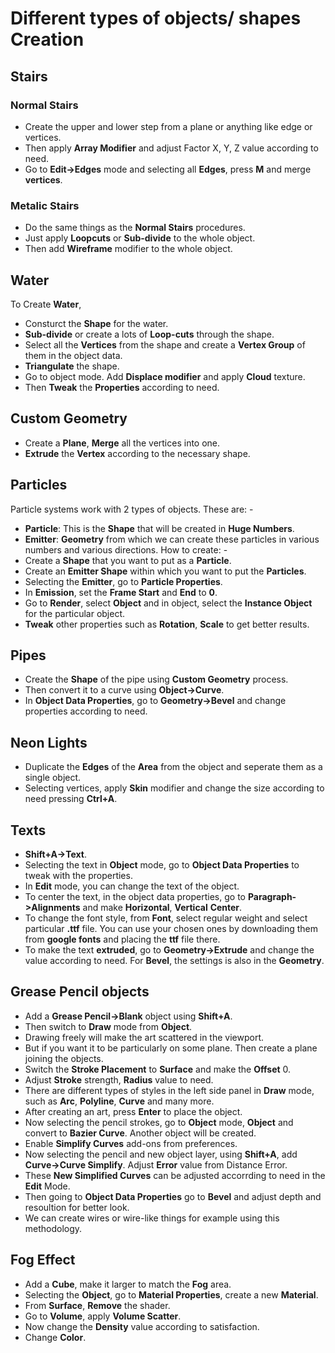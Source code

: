 # Different types of objects/ shapes Creation


## Stairs
### Normal Stairs
* Create the upper and lower step from a plane or anything like edge or vertices. 
* Then apply **Array Modifier** and adjust Factor X, Y, Z value according to need.
* Go to **Edit->Edges** mode and selecting all **Edges**, press **M** and merge **vertices**.
### Metalic Stairs
* Do the same things as the **Normal Stairs** procedures.
* Just apply **Loopcuts** or **Sub-divide** to the whole object.
* Then add **Wireframe** modifier to the whole object.


## Water 
To Create **Water**,
* Consturct the **Shape** for the water.
* **Sub-divide** or create a lots of **Loop-cuts** through the shape.
* Select all the **Vertices** from the shape and create a **Vertex Group** of them in the object data.
* **Triangulate** the shape.
* Go to object mode. Add **Displace modifier** and apply **Cloud** texture.
* Then **Tweak** the **Properties** according to need.


## Custom Geometry
* Create a **Plane**, **Merge** all the vertices into one.
* **Extrude** the **Vertex** according to the necessary shape.


## Particles
Particle systems work with 2 types of objects. These are: -
* **Particle**: This is the **Shape** that will be created in **Huge Numbers**.
* **Emitter**: **Geometry** from which we can create these particles in various numbers and various directions. 
How to create: - 
* Create a **Shape** that you want to put as a **Particle**.
* Create an **Emitter Shape** within which you want to put the **Particles**.  
* Selecting the **Emitter**, go to **Particle Properties**. 
* In **Emission**, set the **Frame Start** and **End** to **0**.
* Go to **Render**, select **Object** and in object, select the **Instance Object** for the particular object.
* **Tweak** other properties such as **Rotation**, **Scale** to get better results.


## Pipes
* Create the **Shape** of the pipe using **Custom Geometry** process.
* Then convert it to a curve using **Object->Curve**.
* In **Object Data Properties**, go to **Geometry->Bevel** and change properties according to need.

## Neon Lights
* Duplicate the **Edges** of the **Area** from the object and seperate them as a single object.
* Selecting vertices, apply **Skin** modifier and change the size according to need pressing **Ctrl+A**.

## Texts
* **Shift+A->Text**.
* Selecting the text in **Object** mode, go to **Object Data Properties** to tweak with the properties.
* In **Edit** mode, you can change the text of the object.
* To center the text, in the object data properties, go to **Paragraph->Alignments** and make **Horizontal**, **Vertical** **Center**.
* To change the font style, from **Font**, select regular weight and select particular **.ttf** file. You can use your chosen ones by downloading them from **google fonts** and placing the **ttf** file there.
* To make the text **extruded**, go to **Geometry->Extrude** and change the value according to need. For **Bevel**, the settings is also in the **Geometry**. 

## Grease Pencil objects
* Add a **Grease Pencil->Blank** object using **Shift+A**.
* Then switch to **Draw** mode from **Object**.
* Drawing freely will make the art scattered in the viewport.
* But if you want it to be particularly on some plane. Then create a plane joining the objects.
* Switch the **Stroke Placement** to **Surface** and make the **Offset** 0.
* Adjust **Stroke** strength, **Radius** value to need.
* There are different types of styles in the left side panel in **Draw** mode, such as **Arc**, **Polyline**, **Curve** and many more.
* After creating an art, press **Enter** to place the object.
* Now selecting the pencil strokes, go to **Object** mode, **Object** and convert to **Bazier Curve**. Another object will be created. 
* Enable **Simplify Curves** add-ons from preferences. 
* Now selecting the pencil and new object layer, using **Shift+A**, add **Curve->Curve Simplify**. Adjust **Error** value from Distance Error.
* These **New Simplified Curves** can be adjusted accorrding to need in the **Edit** Mode.
* Then going to **Object Data Properties** go to **Bevel** and adjust depth and resoultion for better look.
* We can create wires or wire-like things for example using this methodology.

## Fog Effect
* Add a **Cube**, make it larger to match the **Fog** area.
* Selecting the **Object**, go to **Material Properties**, create a new **Material**.
* From **Surface**, **Remove** the shader.
* Go to  **Volume**, apply **Volume Scatter**.
* Now change the **Density** value according to satisfaction.
* Change **Color**.  